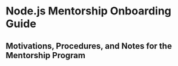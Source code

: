 # Node.js Mentorship Onboarding Guide
## Motivations, Procedures, and Notes for the Mentorship Program


